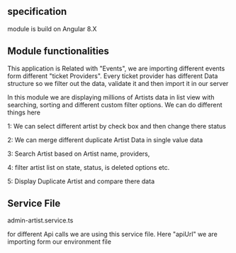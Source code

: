 ## specification

module is build on Angular 8.X


## Module functionalities

This application is Related with "Events", we are importing different events form different "ticket Providers". Every ticket provider has different Data structure so we filter out the data, validate it and then import it in our server

In this module we are displaying millions of Artists data in list view with searching, sorting and different custom filter options. We can do different things here

1: We can select different artist by check box and then change there status

2: We can merge different duplicate Artist Data in single value data

3: Search Artist based on Artist name, providers,

4: filter artist list on state, status, is deleted options etc.

5: Display Duplicate Artist and compare there data


## Service File
admin-artist.service.ts

for different Api calls we are using this service file. Here "apiUrl" we are importing form our environment file